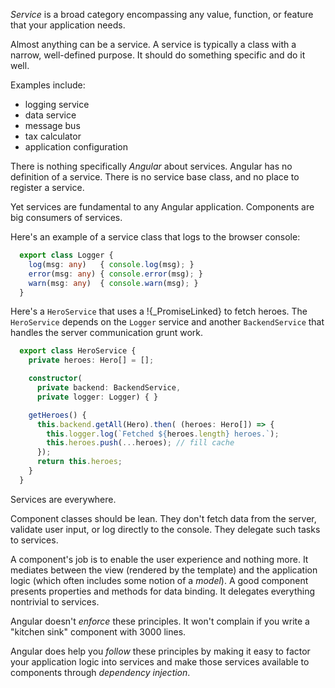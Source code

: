 _Service_ is a broad category encompassing any value, function, or feature that your application needs.

Almost anything can be a service.
A service is typically a class with a narrow, well-defined purpose. It should do something specific and do it well.

Examples include:
* logging service
* data service
* message bus
* tax calculator
* application configuration

There is nothing specifically _Angular_ about services. Angular has no definition of a service.
There is no service base class, and no place to register a service.

Yet services are fundamental to any Angular application. Components are big consumers of services.

Here's an example of a service class that logs to the browser console:

```TypeScript
  export class Logger {
    log(msg: any)   { console.log(msg); }
    error(msg: any) { console.error(msg); }
    warn(msg: any)  { console.warn(msg); }
  }
```

Here's a `HeroService` that uses a !{_PromiseLinked} to fetch heroes.
The `HeroService` depends on the `Logger` service and another `BackendService` that handles the server communication grunt work.

```TypeScript
  export class HeroService {
    private heroes: Hero[] = [];

    constructor(
      private backend: BackendService,
      private logger: Logger) { }

    getHeroes() {
      this.backend.getAll(Hero).then( (heroes: Hero[]) => {
        this.logger.log(`Fetched ${heroes.length} heroes.`);
        this.heroes.push(...heroes); // fill cache
      });
      return this.heroes;
    }
  }
```

Services are everywhere.

Component classes should be lean. They don't fetch data from the server,
validate user input, or log directly to the console.
They delegate such tasks to services.

A component's job is to enable the user experience and nothing more. It mediates between the view (rendered by the template)
and the application logic (which often includes some notion of a _model_).
A good component presents properties and methods for data binding.
It delegates everything nontrivial to services.

Angular doesn't *enforce* these principles.
It won't complain if you write a "kitchen sink" component with 3000 lines.

Angular does help you *follow* these principles by making it easy to factor your
application logic into services and make those services available to components through *dependency injection*.
